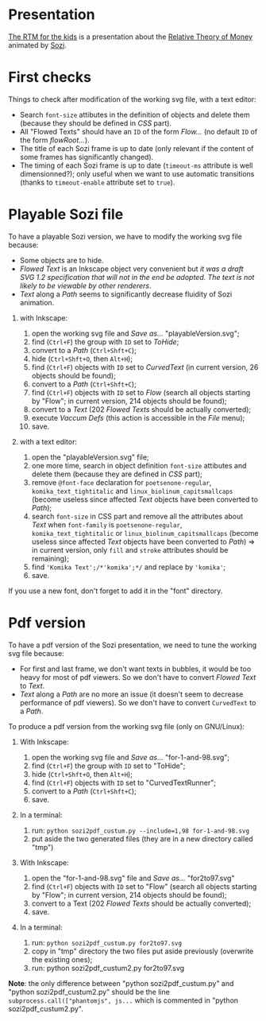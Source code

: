 Presentation
============

[The RTM for the kids](http://cuckooland.free.fr/TheRtmForTheKids.html) is a presentation about the [Relative Theory of Money](http://www.creationmonetaire.info/2012/11/theorie-relative-de-la-monnaie-2-718.html) animated by [Sozi](http://sozi.baierouge.fr/).

First checks
============

Things to check after modification of the working svg file, with a text editor: 

* Search `font-size` attibutes in the definition of objects and delete them (because they should be defined in _CSS_ part).
* All "Flowed Texts" should have an `ID` of the form _Flow..._ (no default `ID` of the form _flowRoot..._).
* The title of each Sozi frame is up to date (only relevant if the content of some frames has significantly changed).
* The timing of each Sozi frame is up to date (`timeout-ms` attribute is well dimensionned?); only useful when we want to use automatic transitions (thanks to `timeout-enable` attribute set to `true`).

Playable Sozi file 
==================

To have a playable Sozi version, we have to modify the working svg file because:

* Some objects are to hide.
* _Flowed Text_ is an Inkscape object very convenient but _it was a draft SVG 1.2 specification that will not in the end be adopted. The text is not likely to be viewable by other renderers_.
* _Text_ along a _Path_ seems to significantly decrease fluidity of Sozi animation.

1. with Inkscape:

    1. open the working svg file and _Save as..._ "playableVersion.svg";
    2. find (`Ctrl+F`) the group with `ID` set to _ToHide_;
    3. convert to a _Path_ (`Ctrl+Shft+C`);
    4. hide (`Ctrl+Shft+O`, then `Alt+H`);
    5. find (`Ctrl+F`) objects with `ID` set to _CurvedText_ (in current version, 26 objects should be found);
    6. convert to a _Path_ (`Ctrl+Shft+C`);
    7. find (`Ctrl+F`) objects with `ID` set to _Flow_ (search all objects starting by "Flow"; in current version, 214 objects should be found);
    8. convert to a _Text_ (202 _Flowed Texts_ should be actually converted);
    9. execute _Vaccum Defs_ (this action is accessible in the _File_ menu);
    10. save.

2. with a text editor:

    1. open the "playableVersion.svg" file;
    2. one more time, search in object definition `font-size` attibutes and delete them (because they are defined in _CSS_ part);
    3. remove `@font-face` declaration for `poetsenone-regular`, `komika_text_tightitalic` and `linux_biolinum_capitsmallcaps` (become useless since affected _Text_ objects have been converted to _Path_);
    4. search `font-size` in CSS part and remove all the attributes about _Text_ when `font-family` is `poetsenone-regular`, `komika_text_tightitalic` or `linux_biolinum_capitsmallcaps` (become useless since affected _Text_ objects have been converted to _Path_) => in current version, only `fill` and `stroke` attributes should be remaining);
    5. find `'Komika Text';/*'komika';*/` and replace by `'komika'`;
    6. save.

If you use a new font, don't forget to add it in the "font" directory.


Pdf version 
===========

To have a pdf version of the Sozi presentation, we need to tune the working svg file because:

* For first and last frame, we don't want texts in bubbles, it would be too heavy for most of pdf viewers. So we don't have to convert _Flowed Text_ to _Text_.
* _Text_ along a _Path_ are no more an issue (it doesn't seem to decrease performance of pdf viewers). So we don't have to convert `CurvedText` to a _Path_.

To produce a pdf version from the working svg file (only on GNU/Linux):

1. With Inkscape:

    1. open the working svg file and _Save as..._ "for-1-and-98.svg";
    2. find (`Ctrl+F`) the group with `ID` set to "ToHide";
    3. hide (`Ctrl+Shft+O`, then `Alt+H`);
    4. find (`Ctrl+F`) objects with `ID` set to "CurvedTextRunner";
    5. convert to a _Path_ (`Ctrl+Shft+C`);
    6. save.

2. In a terminal:

    1. run: `python sozi2pdf_custum.py --include=1,98 for-1-and-98.svg`
    2. put aside the two generated files (they are in a new directory called "tmp")

3. With Inkscape:

    1. open the "for-1-and-98.svg" file and _Save as..._ "for2to97.svg"
    2. find (`Ctrl+F`) objects with `ID` set to "Flow" (search all objects starting by "Flow"; in current version, 214 objects should be found);
    3. convert to a Text (202 _Flowed Texts_ should be actually converted);
    4. save.

4. In a terminal:

    1. run: `python sozi2pdf_custum.py for2to97.svg`
    2. copy in "tmp" directory the two files put aside previously (overwrite the existing ones);
    3. run: python sozi2pdf_custum2.py for2to97.svg

**Note**: the only difference between "python sozi2pdf_custum.py" and "python sozi2pdf_custum2.py" should be the line `subprocess.call(["phantomjs", js...` which is commented in "python sozi2pdf_custum2.py".

